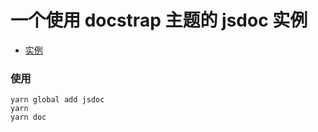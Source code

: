# 一个使用 docstrap 主题的 jsdoc 实例

- [实例](https://lin09.github.io/demo/jsdoc-docstrap/docs/global.html)

### 使用
    yarn global add jsdoc
    yarn
    yarn doc
